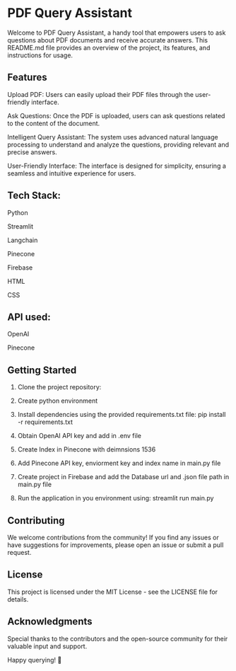 # PDF Query Assistant
Welcome to PDF Query Assistant, a handy tool that empowers users to ask questions about PDF documents and receive accurate answers. This README.md file provides an overview of the project, its features, and instructions for usage.

## Features
Upload PDF: Users can easily upload their PDF files through the user-friendly interface.

Ask Questions: Once the PDF is uploaded, users can ask questions related to the content of the document.

Intelligent Query Assistant: The system uses advanced natural language processing to understand and analyze the questions, providing relevant and precise answers.

User-Friendly Interface: The interface is designed for simplicity, ensuring a seamless and intuitive experience for users.

## Tech Stack: 
Python

Streamlit

Langchain

Pinecone

Firebase

HTML

CSS

## API used:
OpenAI 

Pinecone

## Getting Started

1. Clone the project repository:

2. Create python environment
3. Install  dependencies using the provided requirements.txt file:
     pip install -r requirements.txt
4. Obtain OpenAI API key and add in .env file
5. Create Index in Pinecone with deimnsions 1536
6. Add Pinecone API key, enviorment key and index name in main.py file
7. Create project in Firebase and add the Database url and .json file path in main.py file
8. Run the application in you environment using:
       streamlit run main.py

## Contributing
We welcome contributions from the community! If you find any issues or have suggestions for improvements, please open an issue or submit a pull request.

## License
This project is licensed under the MIT License - see the LICENSE file for details.

## Acknowledgments
Special thanks to the contributors and the open-source community for their valuable input and support.

Happy querying! 🚀
